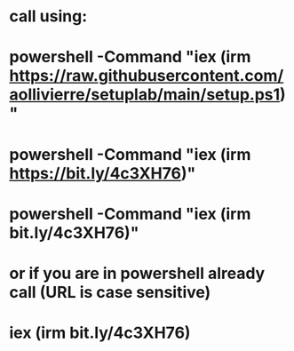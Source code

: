 # call using:

# powershell -Command "iex (irm https://raw.githubusercontent.com/aollivierre/setuplab/main/setup.ps1)"
# powershell -Command "iex (irm https://bit.ly/4c3XH76)"
# powershell -Command "iex (irm bit.ly/4c3XH76)"
# or if you are in powershell already call (URL is case sensitive)
# iex (irm bit.ly/4c3XH76)
